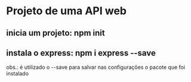 # Projeto de uma API web

## inicia um projeto: npm init
## instala o express: npm i express --save

obs.: é utilizado o --save para salvar nas configurações o pacote que foi instalado
